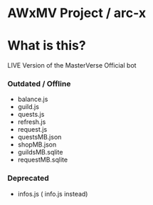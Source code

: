 # AWxMV Project / arc-x

<h1> What is this? </h1>

LIVE Version of the MasterVerse Official bot 

<h3> Outdated / Offline  </h3>
<ul type="disc"> 
    <li> balance.js    </li>
    <li> guild.js</li>
    <li>quests.js </li>
    <li> refresh.js</li>
    <li> request.js</li>
    <li> questsMB.json</li>
    <li> shopMB.json </li>
    <li>guildsMB.sqlite</li>
    <li>requestMB.sqlite</li>
</ul>

<h3> Deprecated </h3>
<ul type="disc"> 
    <li>infos.js ( info.js instead)    </li>
</ul>